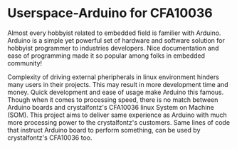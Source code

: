 # Userspace-Arduino for CFA10036

Almost every hobbyist related to embedded field is familier with Arduino. Arduino is a simple yet powerful set of hardware and software solution for hobbyist programmer to industries developers. Nice documentation and ease of programming made it so popular among folks in embedded community!

Complexity of driving external pheripherals in linux environment hinders many users in their projects. This may result in more development time and money. Quick development and ease of usage make Arduino this famous. Though when it comes to processing speed, there is no match between Arduino boards and crystalfontz's CFA10036 linux System on Machine (SOM). This project aims to deliver same experience as Arduino with much more processing power to the crystalfontz's customers. Same lines of code that instruct Arduino board to perform something, can be used by crystalfontz's CFA10036 too.
